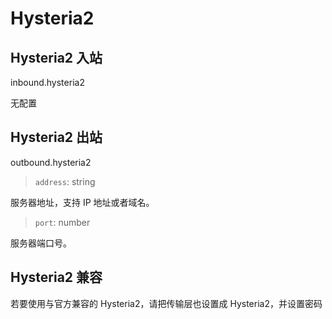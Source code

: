 # Hysteria2

## Hysteria2 入站

inbound.hysteria2

无配置

## Hysteria2 出站

outbound.hysteria2

> `address`: string

服务器地址，支持 IP 地址或者域名。

> `port`: number

服务器端口号。

## Hysteria2 兼容

若要使用与官方兼容的 Hysteria2，请把传输层也设置成 Hysteria2，并设置密码
